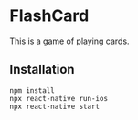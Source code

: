 # FlashCard
This is a game of playing cards.
## Installation
```
npm install
npx react-native run-ios
npx react-native start
```